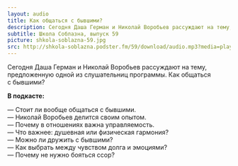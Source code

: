 ```yaml
---
layout: audio
title: Как общаться с бывшими?
description: Сегодня Даша Герман и Николай Воробьев рассуждают на тему, предложенную одной из слушательниц программы.
subtitle: Школа Соблазна, выпуск 59
picture: shkola-soblazna-59.jpg
src: http://shkola-soblazna.podster.fm/59/download/audio.mp3?media=player
---
```


Сегодня Даша Герман и Николай Воробьев рассуждают на тему, предложенную одной из слушательниц программы. Как общаться с бывшими?

**В подкасте:**

— Стоит ли вообще общаться с бывшими.  
— Николай Воробьев делится своим опытом.  
— Почему в отношениях важна управляемость.  
— Что важнее: душевная или физическая гармония?  
— Можно ли дружить с бывшими?   
— Как выбрать между чувством долга и эмоциями?  
— Почему не нужно бояться ссор?  
